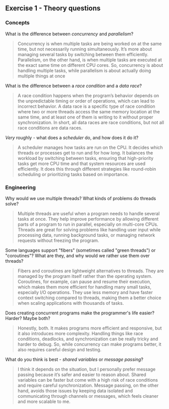 Exercise 1 - Theory questions
-----------------------------

### Concepts

What is the difference between *concurrency* and *parallelism*?
> Concurrency is when multiple tasks are being worked on at the same time, but not necessarily running simultaneously. It’s more about managing several tasks by switching between them efficiently. Parallelism, on the other hand, is when multiple tasks are executed at the exact same time on different CPU cores. So, concurrency is about handling multiple tasks, while parallelism is about actually doing multiple things at once

What is the difference between a *race condition* and a *data race*? 
> A race condition happens when the program’s behavior depends on the unpredictable timing or order of operations, which can lead to incorrect behavior. A data race is a specific type of race condition where two or more threads access the same memory location at the same time, and at least one of them is writing to it without proper synchronization. In short, all data races are race conditions, but not all race conditions are data races. 
 
*Very* roughly - what does a *scheduler* do, and how does it do it?
> A scheduler manages how tasks are run on the CPU. It decides which threads or processes get to run and for how long. It balances the workload by switching between tasks, ensuring that high-priority tasks get more CPU time and that system resources are used efficiently. It does this through different strategies like round-robin scheduling or prioritizing tasks based on importance.


### Engineering

Why would we use multiple threads? What kinds of problems do threads solve?
> Multiple threads are useful when a program needs to handle several tasks at once. They help improve performance by allowing different parts of a program to run in parallel, especially on multi-core CPUs. Threads are great for solving problems like handling user input while processing data, running background tasks, or managing network requests without freezing the program.

Some languages support "fibers" (sometimes called "green threads") or "coroutines"? What are they, and why would we rather use them over threads?
> Fibers and coroutines are lightweight alternatives to threads. They are managed by the program itself rather than the operating system. Coroutines, for example, can pause and resume their execution, which makes them more efficient for handling many small tasks, especially I/O operations. They use less memory and have faster context switching compared to threads, making them a better choice when scaling applications with thousands of tasks.

Does creating concurrent programs make the programmer's life easier? Harder? Maybe both?
> Honestly, both. It makes programs more efficient and responsive, but it also introduces more complexity. Handling things like race conditions, deadlocks, and synchronization can be really tricky and harder to debug. So, while concurrency can make programs better, it also requires careful design and testing.

What do you think is best - *shared variables* or *message passing*?
> I think it depends on the situation, but I personally prefer message passing because it’s safer and easier to reason about. Shared variables can be faster but come with a high risk of race conditions and require careful synchronization. Message passing, on the other hand, avoids those issues by keeping data isolated and communicating through channels or messages, which feels cleaner and more scalable to me.


